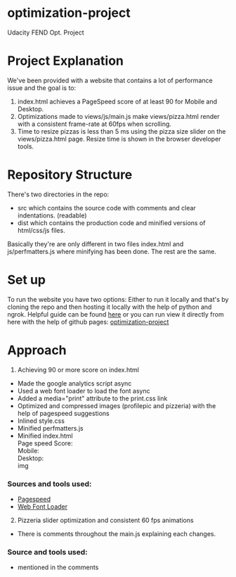 # optimization-project
Udacity FEND Opt. Project
# Project Explanation 
We've been provided with a website that contains a lot of performance issue and the goal is to:
1. index.html achieves a PageSpeed score of at least 90 for Mobile and Desktop.
1. Optimizations made to views/js/main.js make views/pizza.html render with a consistent frame-rate at 60fps when scrolling.
1. Time to resize pizzas is less than 5 ms using the pizza size slider on the views/pizza.html page. Resize time is shown in the browser developer tools.
# Repository Structure
There's two directories in the repo: 
* src 
which contains the source code with comments and clear indentations. (readable)
* dist
which contains the production code and minified versions of html/css/js files.

Basically they're are only different in two files index.html and js/perfmatters.js where minifying has been done. The rest are the same.

# Set up 
To run the website you have two options:
Either to run it locally and that's by cloning the repo and then hosting it locally with the help of python and ngrok.
Helpful guide can be found
[here](https://github.com/udacity/frontend-nanodegree-mobile-portfolio)
or you can run view it directly from here with the help of github pages:
[optimization-project](https://mousa96.github.io/optimization-project/dist/)
# Approach
1. Achieving 90 or more score on index.html
* Made the google analytics script async
* Used a web font loader to load the font async
* Added a media="print" attribute to the print.css link
* Optimized and compressed images (profilepic and pizzeria) with the help of pagespeed suggestions
* Inlined style.css
* Minified perfmatters.js 
* Minified index.html  
Page speed Score:  
Mobile:  
Desktop:  
img  
### Sources and tools used: 
* [Pagespeed](https://developers.google.com/speed/pagespeed/insights/)
* [Web Font Loader](https://github.com/typekit/webfontloader)


2. Pizzeria slider optimization and consistent 60 fps animations
* There is comments throughout the main.js explaining each changes.
### Source and tools used:
* mentioned in the comments
